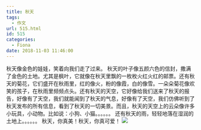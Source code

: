 ```yaml
---
title: 秋天
tags:
  - 作文
url: 515.html
id: 515
categories:
  - Fiona
date: 2018-11-03 11:46:00
---
```


秋天像金色的娃娃，笑着向我们走了过来。 秋天的叶子像五颜六色的信封，撒满了金色的土地。尤其是枫叶，它就像在秋天里飘的一枚枚火红火红的邮票。还有秋天的菊花，它们盛开在秋雨里，红的像火，粉的像霞，白的像雪。一朵朵菊花像欢笑的孩子，在秋雨里频频点头。还有秋天的天空，它好像给我们送来了秋天的报告，好像有了天空，我们就能闻到了秋天的气息，好像有了天空，我们仿佛听到了秋天发布的所有信息，看到了秋天的一切美景。而且，秋天的天空上的云朵像许多小玩具，小动物。比如说：小狗、小猫。。。。。。 还有秋天的雨，轻轻地落在湿润的土地上。。。。。。 秋天，你真美！秋天，你真可爱！ ![](http://imfiona.cn/wp/wp-content/uploads/2018/11/Scan.jpg)